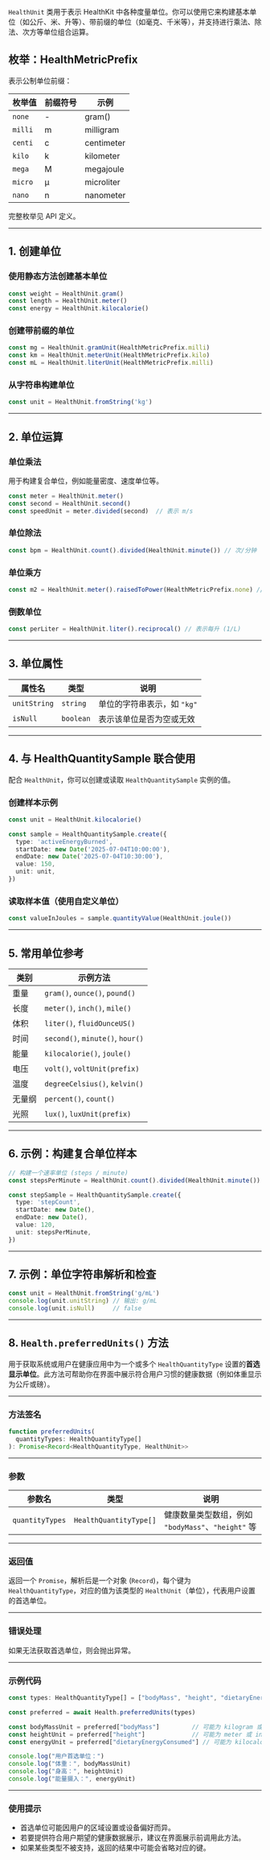 `HealthUnit` 类用于表示 HealthKit 中各种度量单位。你可以使用它来构建基本单位（如公斤、米、升等）、带前缀的单位（如毫克、千米等），并支持进行乘法、除法、次方等单位组合运算。

## 枚举：HealthMetricPrefix

表示公制单位前缀：

| 枚举值     | 前缀符号 | 示例         |
| ------- | ---- | ---------- |
| `none`  | -    | gram()     |
| `milli` | m    | milligram  |
| `centi` | c    | centimeter |
| `kilo`  | k    | kilometer  |
| `mega`  | M    | megajoule  |
| `micro` | μ    | microliter |
| `nano`  | n    | nanometer  |

完整枚举见 API 定义。

---

## 1. 创建单位

### 使用静态方法创建基本单位

```ts
const weight = HealthUnit.gram()
const length = HealthUnit.meter()
const energy = HealthUnit.kilocalorie()
```

### 创建带前缀的单位

```ts
const mg = HealthUnit.gramUnit(HealthMetricPrefix.milli)
const km = HealthUnit.meterUnit(HealthMetricPrefix.kilo)
const mL = HealthUnit.literUnit(HealthMetricPrefix.milli)
```

### 从字符串构建单位

```ts
const unit = HealthUnit.fromString('kg')
```

---

## 2. 单位运算

### 单位乘法

用于构建复合单位，例如能量密度、速度单位等。

```ts
const meter = HealthUnit.meter()
const second = HealthUnit.second()
const speedUnit = meter.divided(second)  // 表示 m/s
```

### 单位除法

```ts
const bpm = HealthUnit.count().divided(HealthUnit.minute()) // 次/分钟
```

### 单位乘方

```ts
const m2 = HealthUnit.meter().raisedToPower(HealthMetricPrefix.none) // 平方米
```

### 倒数单位

```ts
const perLiter = HealthUnit.liter().reciprocal() // 表示每升 (1/L)
```

---

## 3. 单位属性

| 属性名          | 类型        | 说明                |
| ------------ | --------- | ----------------- |
| `unitString` | `string`  | 单位的字符串表示，如 `"kg"` |
| `isNull`     | `boolean` | 表示该单位是否为空或无效      |

---

## 4. 与 HealthQuantitySample 联合使用

配合 `HealthUnit`，你可以创建或读取 `HealthQuantitySample` 实例的值。

### 创建样本示例

```ts
const unit = HealthUnit.kilocalorie()

const sample = HealthQuantitySample.create({
  type: 'activeEnergyBurned',
  startDate: new Date('2025-07-04T10:00:00'),
  endDate: new Date('2025-07-04T10:30:00'),
  value: 150,
  unit: unit,
})
```

### 读取样本值（使用自定义单位）

```ts
const valueInJoules = sample.quantityValue(HealthUnit.joule())
```

---

## 5. 常用单位参考

| 类别  | 示例方法                             |
| --- | -------------------------------- |
| 重量  | `gram()`, `ounce()`, `pound()`   |
| 长度  | `meter()`, `inch()`, `mile()`    |
| 体积  | `liter()`, `fluidOunceUS()`      |
| 时间  | `second()`, `minute()`, `hour()` |
| 能量  | `kilocalorie()`, `joule()`       |
| 电压  | `volt()`, `voltUnit(prefix)`     |
| 温度  | `degreeCelsius()`, `kelvin()`    |
| 无量纲 | `percent()`, `count()`           |
| 光照  | `lux()`, `luxUnit(prefix)`       |

---

## 6. 示例：构建复合单位样本

```ts
// 构建一个速率单位 (steps / minute)
const stepsPerMinute = HealthUnit.count().divided(HealthUnit.minute())

const stepSample = HealthQuantitySample.create({
  type: 'stepCount',
  startDate: new Date(),
  endDate: new Date(),
  value: 120,
  unit: stepsPerMinute,
})
```

---

## 7. 示例：单位字符串解析和检查

```ts
const unit = HealthUnit.fromString('g/mL')
console.log(unit.unitString) // 输出: g/mL
console.log(unit.isNull)     // false
```

---

## 8. `Health.preferredUnits()` 方法

用于获取系统或用户在健康应用中为一个或多个 `HealthQuantityType` 设置的**首选显示单位**。此方法可帮助你在界面中展示符合用户习惯的健康数据（例如体重显示为公斤或磅）。

---

### 方法签名

```ts
function preferredUnits(
  quantityTypes: HealthQuantityType[]
): Promise<Record<HealthQuantityType, HealthUnit>>
```

---

### 参数

| 参数名             | 类型                     | 说明                                    |
| --------------- | ---------------------- | ------------------------------------- |
| `quantityTypes` | `HealthQuantityType[]` | 健康数量类型数组，例如 `"bodyMass"`、`"height"` 等 |

---

### 返回值

返回一个 `Promise`，解析后是一个对象 (`Record`)，每个键为 `HealthQuantityType`，对应的值为该类型的 `HealthUnit`（单位），代表用户设置的首选单位。

---

### 错误处理

如果无法获取首选单位，则会抛出异常。

---

### 示例代码

```ts
const types: HealthQuantityType[] = ["bodyMass", "height", "dietaryEnergyConsumed"]

const preferred = await Health.preferredUnits(types)

const bodyMassUnit = preferred["bodyMass"]         // 可能为 kilogram 或 pound
const heightUnit = preferred["height"]             // 可能为 meter 或 inch
const energyUnit = preferred["dietaryEnergyConsumed"] // 可能为 kilocalorie

console.log("用户首选单位：")
console.log("体重：", bodyMassUnit)
console.log("身高：", heightUnit)
console.log("能量摄入：", energyUnit)
```

---

### 使用提示

* 首选单位可能因用户的区域设置或设备偏好而异。
* 若要提供符合用户期望的健康数据展示，建议在界面展示前调用此方法。
* 如果某些类型不被支持，返回的结果中可能会省略对应的键。

